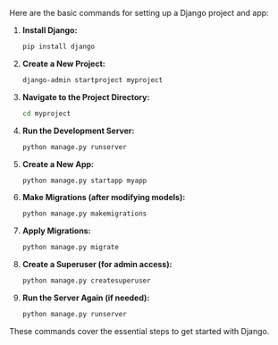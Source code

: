 Here are the basic commands for setting up a Django project and app:

1. **Install Django:**
   ```bash
   pip install django
   ```

2. **Create a New Project:**
   ```bash
   django-admin startproject myproject
   ```

3. **Navigate to the Project Directory:**
   ```bash
   cd myproject
   ```

4. **Run the Development Server:**
   ```bash
   python manage.py runserver
   ```

5. **Create a New App:**
   ```bash
   python manage.py startapp myapp
   ```

6. **Make Migrations (after modifying models):**
   ```bash
   python manage.py makemigrations
   ```

7. **Apply Migrations:**
   ```bash
   python manage.py migrate
   ```

8. **Create a Superuser (for admin access):**
   ```bash
   python manage.py createsuperuser
   ```

9. **Run the Server Again (if needed):**
   ```bash
   python manage.py runserver
   ```

These commands cover the essential steps to get started with Django.



